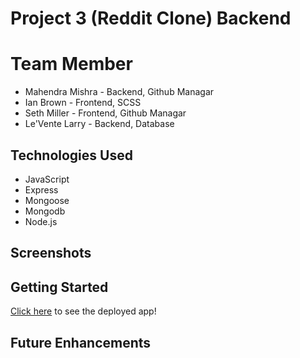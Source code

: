 # Project 3 (Reddit Clone) Backend
# Team Member
- Mahendra Mishra - Backend, Github Managar
- Ian Brown - Frontend, SCSS
- Seth Miller - Frontend, Github Managar
- Le'Vente Larry - Backend, Database 



## Technologies Used
- JavaScript
- Express
- Mongoose
- Mongodb
- Node.js

## Screenshots


## Getting Started

[Click here]() to see the deployed app!

## Future Enhancements
